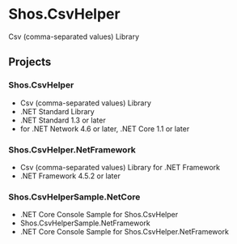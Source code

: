 # Shos.CsvHelper
Csv (comma-separated values) Library

## Projects

### Shos.CsvHelper
* Csv (comma-separated values) Library
* .NET Standard Library
* .NET Standard 1.3 or later
* for .NET Network 4.6 or later, .NET Core 1.1 or later

### Shos.CsvHelper.NetFramework
* Csv (comma-separated values) Library for .NET Framework
* .NET Framework 4.5.2 or later

### Shos.CsvHelperSample.NetCore
* .NET Core Console Sample for Shos.CsvHelper
* Shos.CsvHelperSample.NetFramework
* .NET Core Console Sample for Shos.CsvHelper.NetFramework


